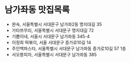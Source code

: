 # 남가좌동 맛집목록
* 완숙, 서울특별시 서대문구 남가좌2동 명지대길 35
* 가타쯔무리, 서울특별시 서대문구 명지대길 72
* 기쁨이네, 서울시 서대문구 남가좌동 345-4
* 이정희 떡볶이, 서울 서대문구 증가로10길 14
* 주인백파스타, 서울특별시 서대문구 남가좌동 증가로10길 57 1층
* 서오릉피자, 서울특별시 서대문구 남가좌동 385

